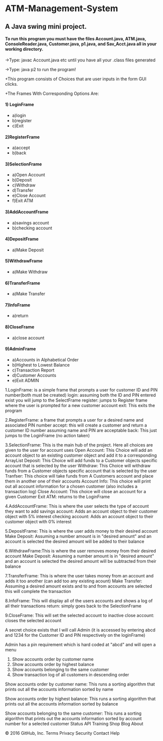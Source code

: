 # ATM-Management-System
## A Java swing mini project.
#### To run this program you must have the files Account.java, ATM.java, ConsoleReader.java, Customer.java, p1.java, and Sav_Acct.java all in your working directory.
 
 ->Type: javac Account.java etc until you have all your .class files generated
 
 ->Type: java p2 to run the program!
 
 +This program consists of Choices that are user inputs in the form GUI clicks.
 
 +The Frames With Corresponding Options Are:
 
 #### 1) LoginFrame
 +	a)login
 +	b)register
 +	c)Exit
 
 #### 2)RegisterFrame
 +	a)accept
 +	b)back
 
 #### 3)SelectionFrame
 +	a)Open Account
 +	b)Deposit
 +	c)Withdraw
 +	d)Transfer
 +	e)Close Account
 +	f)Exit ATM
 
 #### 3)AddAccountFrame
 +	a)savings account
 +	b)checking account
 
 #### 4)DepositFrame
 +	a)Make Deposit
 
 #### 5)WithdrawFrame
 +	a)Make Withdraw
 
 #### 6)TransferFrame
 +	a)Make Transfer
 
 #### 7)InfoFrame
 +	a)return
 
 #### 8)CloseFrame
 +	a)close account
 
 #### 9)AdminFrame
 +	a)Accounts in Alphabetical Order
 +	b)Highest to Lowest Balance
 +	c)Transaction Report
 +	d)Customer Accounts
 +	e)Exit ADMIN

1.LoginFrame: is a simple frame that prompts a user for customer ID and PIN number(both must be created) 
	login: assuming both the ID and PIN entered exist you will jump to the SelectFrame
	register: jumps to Register frame where the user is prompted for a new customer account
	exit: This exits the program

2.RegisterFrame: a frame that prompts a user for a desired name and associated PIN number
	accept: this will create a customer and return a customer ID number assuming name and PIN are acceptable
	back: This just jumps to the LoginFrame (no action taken)

3.SelectionFrame: This is the main hub of the project. Here all choices are given to the user for account uses
	Open Account: This Choice will add an account object to an existing customer object and add it to a corresponding ArrayList
	Deposit: This Choice will add funds to a Customer objects specific account that is selected by the user
	Withdraw: This Choice will withdraw funds from a Customer objects specific account that is selected by the user
	Tranfser: This choice will take funds from A Customers account and place them in another one of their accounts
	Account Info: This choice will print out all account information for a chosen customer (also includes a transaction log)
	Close Account: This choice will close an account for a given Customer
	Exit ATM: returns to the LoginFrame

4.AddAccountFrame: This is where the user selects the type of account they want to add
	savings account: Adds an account object to their customer object with 5% interest
	checking account: Adds an account object to their customer object with 0% interest

5.DepositFrame: This is where the user adds money to their desired account
	Make Deposit: Assuming a number amount is in "desired amount" and an account is selected the desired amount will be added to their balance

6.WithdrawFrame:This is where the user removes money from their desired account
	Make Deposit: Assuming a number amount is in "desired amount" and an account is selected the desired amount will be subtracted from their balance

7.TransferFrame: This is where the user takes money from an account and adds it too another (can add too any existing acount)
	Make Transfer: Assuming a desired amount exists and to and from accounts are selected this will complete the transaction

8.InfoFrame: This will display all of the users accounts and shows a log of all their transactions
	return: simply goes back to the SelectionFrame

9.CloseFrame: This will set the selected account to inactive
	close account: closes the selected account


A secret choice exists that I will call Admin (it is accessed by entering abcd and 1234 for the Customer ID and PIN respectively on the loginFrame)

Admin has a pin requirement which is hard coded at "abcd" and will open a menu

1) Show accounts order by customer name
2) Show accounts order by highest balance
3) Show accounts belonging to the same customer
4) Show transaction log of all customers in descending order

Show accounts order by customer name:
This runs a sorting algorithm that prints out all the accounts information sorted by name

Show accounts order by highest balance:
This runs a sorting algorithm that prints out all the accounts information sorted by balance

Show accounts belonging to the same customer:
This runs a sorting algorithm that prints out the accounts information sorted by account number for a selected customer
Status API Training Shop Blog About

© 2016 GitHub, Inc. Terms Privacy Security Contact Help

